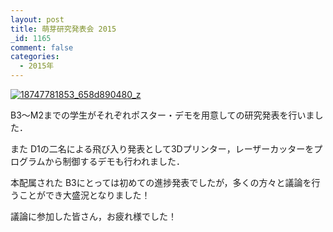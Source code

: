 ```yaml
---
layout: post
title: 萌芽研究発表会 2015
_id: 1165
comment: false
categories:
  - 2015年
---
```


[![18747781853_658d890480_z](/wp-content/uploads/2015/06/18747781853_658d890480_z.jpg)](/wp-content/uploads/2015/06/18747781853_658d890480_z.jpg)

B3～M2までの学生がそれぞれポスター・デモを用意しての研究発表を行いました．

また D1の二名による飛び入り発表として3Dプリンター，レーザーカッターをプログラムから制御するデモも行われました．

本配属された B3にとっては初めての進捗発表でしたが，多くの方々と議論を行うことができ大盛況となりました！

議論に参加した皆さん，お疲れ様でした！
